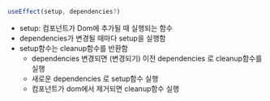 ```ts
useEffect(setup, dependencies?)
```

- setup: 컴포넌트가 Dom에 추가될 때 실행되는 함수
- dependencies가 변경될 때마다 setup을 실행함
- setup함수는 cleanup함수를 반환함
	- dependencies 변경되면 (변경되기) 이전 dependencies 로 cleanup함수를 실행
	- 새로운 dependencies 로 setup함수 실행
	- 컴포넌트가 dom에서 제거되면 cleanup함수 실행